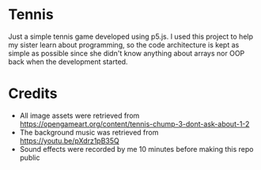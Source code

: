 # Tennis
Just a simple tennis game developed using p5.js. I used this project to help my sister learn about programming, so the code architecture is kept as simple as possible since she didn't know anything about arrays nor OOP back when the development started.

# Credits
- All image assets were retrieved from https://opengameart.org/content/tennis-chump-3-dont-ask-about-1-2
- The background music was retrieved from https://youtu.be/pXdrz1pB35Q
- Sound effects were recorded by me 10 minutes before making this repo public
